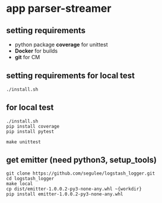 # app parser-streamer

## setting requirements
- python package **coverage** for unittest
- **Docker** for builds
- **git** for CM

## setting requirements for local test
```
./install.sh
```

## for local test
```
./install.sh
pip install coverage
pip install pytest

make unittest
```

## get emitter (need python3, setup_tools)
```
git clone https://github.com/segulee/logstash_logger.git
cd logstash_logger
make local 
cp dist/emitter-1.0.0.2-py3-none-any.whl ~{workdir}
pip install emitter-1.0.0.2-py3-none-any.whl
```
